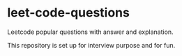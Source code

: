 # leet-code-questions
Leetcode popular questions with answer and explanation.

This repository is set up for interview purpose and for fun.
